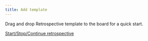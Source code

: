 ```yaml
---
title: Add template
---
```

 
Drag and drop Retrospective template to the board for a quick start.

[Start/Stop/Continue retrospective](template:o9J_k1JMvvI=)